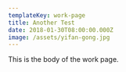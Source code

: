 ```yaml
---
templateKey: work-page
title: Another Test
date: 2018-01-30T08:00:00.000Z
image: /assets/yifan-gong.jpg
---
```


This is the body of the work page.
